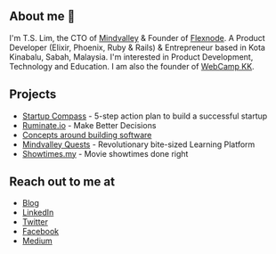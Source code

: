 ## About me 👋

I'm T.S. Lim, the CTO of [Mindvalley](https://www.mindvalley.com) & Founder of [Flexnode](https://flexnode.com). A Product Developer (Elixir, Phoenix, Ruby & Rails) & Entrepreneur based in Kota Kinabalu, Sabah, Malaysia. I'm interested in Product Development, Technology and Education. I am also the founder of [WebCamp KK](http://www.facebook.com/groups/webcamp.kk).

## Projects
- [Startup Compass](https://startupcompass.io) - 5-step action plan to build a successful startup
- [Ruminate.io](https://ruminate.io)  - Make Better Decisions
- [Concepts around building software](https://tslim.github.io/concepts)
- [Mindvalley Quests](https://www.mindvalley.com/quests) - Revolutionary bite-sized Learning Platform
- [Showtimes.my](http://showtimes.my) - Movie showtimes done right

## Reach out to me at
- [Blog](https://www.clipsoflogic.com)
- [LinkedIn](https://www.linkedin.com/in/dxlim)
- [Twitter](https://twitter.com/clipsoflogic)
- [Facebook](http://www.facebook.com/525194447)
- [Medium](http://www.medium.com/@tslim)

<!--
**tslim/tslim** is a ✨ _special_ ✨ repository because its `README.md` (this file) appears on your GitHub profile.

Here are some ideas to get you started:

- 🔭 I’m currently working on ...
- 🌱 I’m currently learning ...
- 👯 I’m looking to collaborate on ...
- 🤔 I’m looking for help with ...
- 💬 Ask me about ...
- 📫 How to reach me: ...
- 😄 Pronouns: ...
- ⚡ Fun fact: ...
-->
